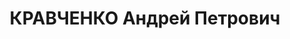 ---
title: КРАВЧЕНКО Андрей Петрович
description: '1899 г.р., г. Славянск, Донбасс, украинец, чл. ВКП(б) до 1937 г., образование
  начальное, начальник цеха нефтеперегонного з-да. Проживал: г.Туапсе. Арестован 30.04.1937г.
  Предъявленное обвинение: "участник контрреволюционной террористической организации,
  диверсионно-вредительская работа". Военной коллегией ВС СССР 15.12.1937 г. назначена
  ВМН с конфискацией имущества. Приговор приведен в исполнение 15.12.1937 г. Реабилитирован
  Военной коллегией ВС СССР 30.07.1957 г. за отсутствием состава преступления.'
---
